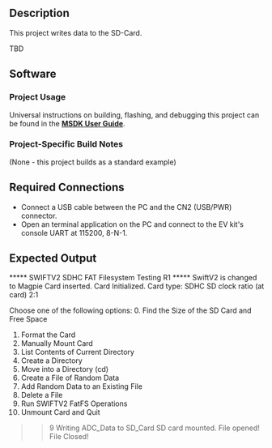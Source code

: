## Description
This project writes data to the SD-Card. 

TBD<!--TBD-->


## Software

### Project Usage

Universal instructions on building, flashing, and debugging this project can be found in the **[MSDK User Guide](https://analogdevicesinc.github.io/msdk/USERGUIDE/)**.

### Project-Specific Build Notes

(None - this project builds as a standard example)

## Required Connections

-   Connect a USB cable between the PC and the CN2 (USB/PWR) connector.
-   Open an terminal application on the PC and connect to the EV kit's console UART at 115200, 8-N-1.

## Expected Output

***** SWIFTV2 SDHC FAT Filesystem Testing R1 *****
SwiftV2 is changed to Magpie
Card inserted.
Card Initialized.
Card type: SDHC
SD clock ratio (at card) 2:1

Choose one of the following options:
0. Find the Size of the SD Card and Free Space
1. Format the Card
2. Manually Mount Card
3. List Contents of Current Directory
4. Create a Directory
5. Move into a Directory (cd)
6. Create a File of Random Data
7. Add Random Data to an Existing File
8. Delete a File
9. Run SWIFTV2 FatFS Operations
10. Unmount Card and Quit
>>9
Writing ADC_Data to SD_Card
SD card mounted.
File opened!
File Closed!


